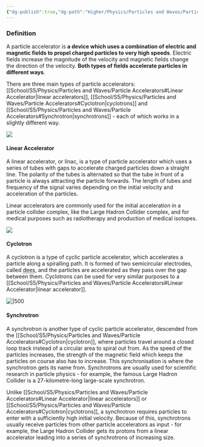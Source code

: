```yaml
---
{"dg-publish":true,"dg-path":"Higher/Physics/Particles and Waves/Particle Accelerators.md","dg-permalink":"physics/particle-accelerators","permalink":"/physics/particle-accelerators/"}
---
```



### Definition
A particle accelerator is **a device which uses a combination of electric and magnetic fields to propel charged particles to very high speeds**. Electric fields increase the magnitude of the velocity and magnetic fields change the direction of the velocity. **Both types of fields accelerate particles in different ways**.

There are three main types of particle accelerators: [[School/S5/Physics/Particles and Waves/Particle Accelerators#Linear Accelerator\|linear accelerators]], [[School/S5/Physics/Particles and Waves/Particle Accelerators#Cyclotron\|cyclotrons]] and [[School/S5/Physics/Particles and Waves/Particle Accelerators#Synchrotron\|synchrotrons]] - each of which works in a slightly different way. 

![](https://www.symmetrymagazine.org/sites/default/files/styles/2015_hero/public/images/standard/Accelerator_Guide_Header.jpg)

#### Linear Accelerator
A linear accelerator, or linac, is a type of particle accelerator which uses a series of tubes with gaps to accelerate charged particles down a straight line. The polarity of the tubes is alternated so that the tube in front of a particle is always attracting the particle forwards. The length of tubes and frequency of the signal varies depending on the initial velocity and acceleration of the particles.

Linear accelerators are commonly used for the initial acceleration in a particle collider complex, like the Large Hadron Collider complex, and for medical purposes such as radiotherapy and production of medical isotopes.

![](https://upload.wikimedia.org/wikipedia/commons/0/08/Linear_accelerator_animation_16frames_1.6sec.gif)

#### Cyclotron
A cyclotron is a type of cyclic particle accelerator, which accelerates a particle along a spiralling path. It is formed of two semicircular electrodes, called <abbr title="(insert witty joke here)">dees</abbr>, and the particles are accelerated as they pass over the gap between them. Cyclotrons can be used for very similar purposes to a [[School/S5/Physics/Particles and Waves/Particle Accelerators#Linear Accelerator\|linear accelerator]].

![|500](https://alevelphysicsnotes.files.wordpress.com/2015/01/cyclotron.png)

#### Synchrotron
A synchrotron is another type of cyclic particle accelerator, descended from the [[School/S5/Physics/Particles and Waves/Particle Accelerators#Cyclotron\|cyclotron]], where particles travel around a closed loop track instead of a circular area to spiral out from. As the speed of the particles increases, the strength of the magnetic field which keeps the particles on course also has to increase. This synchronisation is where the synchrotron gets its name from. Synchrotrons are usually used for scientific research in particle physics - for example, the famous Large Hadron Collider is a 27-kilometre-long large-scale synchrotron.

Unlike [[School/S5/Physics/Particles and Waves/Particle Accelerators#Linear Accelerator\|linear accelerators]] or [[School/S5/Physics/Particles and Waves/Particle Accelerators#Cyclotron\|cyclotrons]], a synchrotron requires particles to enter with a sufficiently high initial velocity. Because of this, synchrotrons usually receive particles from other particle accelerators as input - for example, the Large Hadron Collider gets its protons from a linear accelerator leading into a series of synchrotrons of increasing size.

